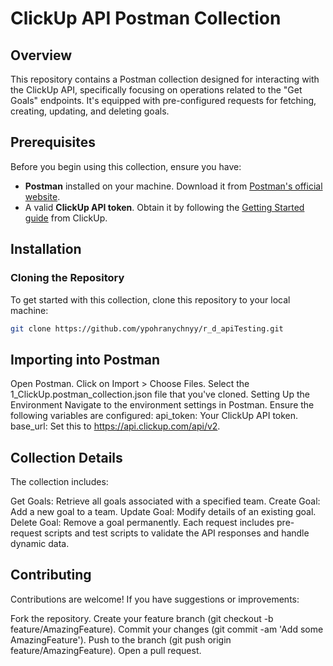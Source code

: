 # ClickUp API Postman Collection

## Overview
This repository contains a Postman collection designed for interacting with the ClickUp API, specifically focusing on operations related to the "Get Goals" endpoints. It's equipped with pre-configured requests for fetching, creating, updating, and deleting goals.

## Prerequisites
Before you begin using this collection, ensure you have:
- **Postman** installed on your machine. Download it from [Postman's official website](https://www.postman.com/downloads/).
- A valid **ClickUp API token**. Obtain it by following the [Getting Started guide](https://docs.clickup.com/en/articles/1367130-getting-started-with-the-clickup-api) from ClickUp.

## Installation

### Cloning the Repository
To get started with this collection, clone this repository to your local machine:
```bash
git clone https://github.com/ypohranychnyy/r_d_apiTesting.git
```

## Importing into Postman
Open Postman.
Click on Import > Choose Files.
Select the 1_ClickUp.postman_collection.json file that you've cloned.
Setting Up the Environment
Navigate to the environment settings in Postman.
Ensure the following variables are configured:
api_token: Your ClickUp API token.
base_url: Set this to https://api.clickup.com/api/v2.

## Collection Details
The collection includes:

Get Goals: Retrieve all goals associated with a specified team.
Create Goal: Add a new goal to a team.
Update Goal: Modify details of an existing goal.
Delete Goal: Remove a goal permanently.
Each request includes pre-request scripts and test scripts to validate the API responses and handle dynamic data.

## Contributing
Contributions are welcome! If you have suggestions or improvements:

Fork the repository.
Create your feature branch (git checkout -b feature/AmazingFeature).
Commit your changes (git commit -am 'Add some AmazingFeature').
Push to the branch (git push origin feature/AmazingFeature).
Open a pull request.
